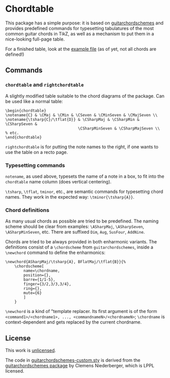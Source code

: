 # Chordtable

This package has a simple purpose: it is based
on [guitarchordschemes](https://www.ctan.org/pkg/guitarchordschemes) and provides predefined
commands for typesetting tabulatures of the most common guitar chords in TikZ, as well as a
mechanism to put them in a nice-looking full-page table.

For a finished table, look at the [example file](./examples.pdf) (as of yet, not all chords are
defined!)

## Commands

### `chordtable` and `rightchordtable`
A slightly modified table suitable to the chord diagrams of the package.  Can be used like a normal
table:
  
	\begin{chordtable}
	\notename{C} & \CMaj & \CMin & \CSeven & \CMinSeven & \CMajSeven \\
	\notename{\tsharp{C}/\tflat{D}} & \CSharpMaj & \CSharpMin & \CSharpSeven &
	                                \CSharpMinSeven & \CSharpMajSeven \\
    % etc.
	\end{chordtable}
	
`rightchordtable` is for putting the note names to the right, if one wants to use the table on a
recto page.

### Typesetting commands

`notename`, as used above, typesets the name of a note in a box, to fit into the `chordtable` name
column (does vertical centering).
  
`\tsharp`, `\tflat`, `tminor`, etc., are semantic commands for typesetting chord names. They work in
the expected way: `\tminor{\tsharp{A}}`.


### Chord definitions

As many usual chords as possible are tried to be predefined. The naming scheme should be clear from
examples: `\ASharpMaj`, `\ASharpSeven`, `\ASharpMinSeven`, etc. There are suffixed `Dim`, `Aug`,
`SusFour`, `AddNine`.

Chords are tried to be always provided in both enharmonic variants. The definitions consist of a
`\chordscheme` from `guitarchordschemes`, inside a `\newchord` command to define the enharmonics:

	\newchord{ASharpMaj/\tsharp{A}, BFlatMaj/\tflat{B}}{%
		\chordscheme[
			name=\chordname,
			position={},
			barre={1/1-5},
			finger={3/2,3/3,3/4},
			ring={},
			mute={6}
			]
		}
		
`\newchord` is a kind of "template replacer. Its first argument is of the form
`<command1>/<chordname1>, ..., <commandnameN>/<chordnameN>`; `\chordname` is context-dependent and
gets replaced by the current chordname.

## License

This work is [unlicensed](http://unlicense.org/). 

The code in [guitarchordschemes-custom.sty](./guitarchordschemes-custom.sty) is derived from
the [guitarchordschemes package](https://www.ctan.org/pkg/guitarchordschemes) by Clemens
Niederberger, which is LPPL licensed.
